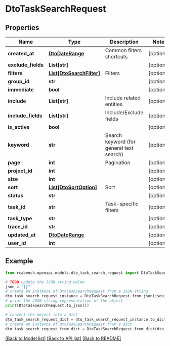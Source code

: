 # DtoTaskSearchRequest


## Properties

Name | Type | Description | Notes
------------ | ------------- | ------------- | -------------
**created_at** | [**DtoDateRange**](DtoDateRange.md) | Common filters shortcuts | [optional] 
**exclude_fields** | **List[str]** |  | [optional] 
**filters** | [**List[DtoSearchFilter]**](DtoSearchFilter.md) | Filters | [optional] 
**group_id** | **str** |  | [optional] 
**immediate** | **bool** |  | [optional] 
**include** | **List[str]** | Include related entities | [optional] 
**include_fields** | **List[str]** | Include/Exclude fields | [optional] 
**is_active** | **bool** |  | [optional] 
**keyword** | **str** | Search keyword (for general text search) | [optional] 
**page** | **int** | Pagination | [optional] 
**project_id** | **int** |  | [optional] 
**size** | **int** |  | [optional] 
**sort** | [**List[DtoSortOption]**](DtoSortOption.md) | Sort | [optional] 
**status** | **str** |  | [optional] 
**task_id** | **str** | Task-specific filters | [optional] 
**task_type** | **str** |  | [optional] 
**trace_id** | **str** |  | [optional] 
**updated_at** | [**DtoDateRange**](DtoDateRange.md) |  | [optional] 
**user_id** | **int** |  | [optional] 

## Example

```python
from rcabench.openapi.models.dto_task_search_request import DtoTaskSearchRequest

# TODO update the JSON string below
json = "{}"
# create an instance of DtoTaskSearchRequest from a JSON string
dto_task_search_request_instance = DtoTaskSearchRequest.from_json(json)
# print the JSON string representation of the object
print(DtoTaskSearchRequest.to_json())

# convert the object into a dict
dto_task_search_request_dict = dto_task_search_request_instance.to_dict()
# create an instance of DtoTaskSearchRequest from a dict
dto_task_search_request_from_dict = DtoTaskSearchRequest.from_dict(dto_task_search_request_dict)
```
[[Back to Model list]](../README.md#documentation-for-models) [[Back to API list]](../README.md#documentation-for-api-endpoints) [[Back to README]](../README.md)


